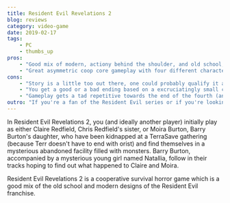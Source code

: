 ```yaml
---
title: Resident Evil Revelations 2
blog: reviews
category: video-game
date: 2019-02-17
tags:
    - PC
    - thumbs_up
pros:
    - "Good mix of modern, actiony behind the shoulder, and old school, survival / puzzle solving / methodical, Resident Evil gameplay that should appeal to a wide-range of players."
    - "Great asymmetric coop core gameplay with four different characters to play as, each of which plays quite differently from one another."
cons:
    - "Story is a little too out there, one could probably qualify it as being just plain bad."
    - "You get a good or a bad ending based on a excruciatingly small choice in one of the episodes, the bad ending is extremely anti-climatic compared to the good ending and having these two endings doesn't add anything to the game."
    - "Gameplay gets a tad repetitive towards the end of the fourth (and last real) episode due to the lack of enemy variety and new gameplay elements."
outro: "If you're a fan of the Resident Evil series or if you're looking for a fun horror coop game to play with a friend then you can't go wrong with Resident Evil Revelations 2."
---
```

In Resident Evil Revelations 2, you (and ideally another player) initially play as either Claire Redfield, Chris Redfield's sister, or Moira Burton, Barry Burton's daughter, who have been kidnapped at a TerraSave gathering (because Terr doesn't have to end with orist) and find themselves in a mysterious abandoned facility filled with monsters. Barry Burton, accompanied by a mysterious young girl named Natallia, follow in their tracks hoping to find out what happened to Claire and Moira.

Resident Evil Revelations 2 is a cooperative survival horror game which is a good mix of the old school and modern designs of the Resident Evil franchise.
